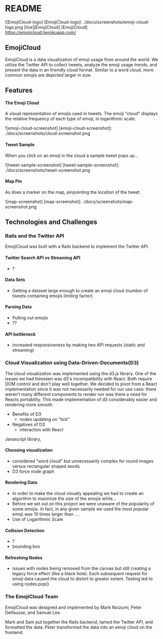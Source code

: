 # README
![EmojiCloud-logo]
[EmojiCloud-logo]: ./docs/screenshots/emoji-cloud-logo.png
[live][EmojiCloud]
[EmojiCloud]: https://emojicloud.herokuapp.com/


## EmojiCloud
EmojiCloud is a data visualization of emoji usage from around the world. We utilize the Twitter API to collect tweets, analyze the emoji usage trends, and present the data in an friendly cloud format. Similar to a word cloud, more common emojis are depicted larger in size.


## Features
#### The Emoji Cloud
A visual representation of emojis used in tweets. The emoji "cloud" displays the relative frequency of each type of emoji, in logarithmic scale.

![emoji-cloud-screenshot]
[emoji-cloud-screenshot]: ./docs/screenshots/cloud-screenshot.png

#### Tweet Sample
When you click on an emoji in the cloud a sample tweet pops up...

![tweet-sample-screenshot]
[tweet-sample-screenshot]: ./docs/screenshots/tweet-screenshot.png


#### Map Pin
As does a marker on the map, pinpointing the location of the tweet.

![map-screenshot]
[map-screenshot]: ./docs/screenshots/map-screenshot.png


## Technologies and Challenges

### Rails and the Twitter API
EmojiCloud was built with a Rails backend to implement the Twitter API.

#### Twitter Search API vs Streaming API
- ?

#### Data Sets
- Getting a dataset large enough to create an emoji cloud (number of tweets containing emojis limiting factor)

#### Parsing Data
- Pulling out emojis
- ??

#### API bottleneck
- increased responsiveness by making two API requests (static and streaming)

### Cloud Visualization using Data-Driven-Documents(D3)
The cloud visualization was implemented using the d3.js library. One of the issues we had foreseen was d3's incompatibility with React. Both require DOM control and don't play well together. We decided to pivot from a React implementation since it was not necessarily needed for our use case: there weren't many different components to render nor was there a need for Reacts portability. This made implementation of d3 considerably easier and rendering more smooth.

- Benefits of D3
  - nodes updating on "tick"
- Negatives of D3
  - interaction with React

Javascript library,

#### Choosing visualization
- considered "word cloud" but unnecessarily complex for round images versus rectangular shaped words
- D3 force node graph

#### Rendering Data
- In order to make the cloud visually appealing we had to create an algorithm to maximize the size of the emojis while...
- Before we set out on this project we were unaware of the popularity of some emojis. In fact, in any given sample we used the most popular emoji was 10 times larger than ....
- Use of Logarithmic Scale

#### Collision Detection
- ?
- bounding box

#### Refreshing Nodes
- issues with nodes being removed from the canvas but still creating a legacy force effect (like a black hole). Each subsequent request for emoji data caused the cloud to distort to greater extent. Testing led to using nodes.pop()

### The EmojiCloud Team
EmojiCloud was designed and implemented by Mark Noizumi, Peter Delfausse, and Samuel Lee.

Mark and Sam put together the Rails backend, tamed the Twitter API, and formatted the data. Peter transformed the data into an emoji cloud on the frontend.
